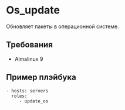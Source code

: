Os_update
=========

Обновляет пакеты в операционной системе.

Требования
------------

- Almalinux 9

Пример плэйбука
----------------

    - hosts: servers
      roles:
         - update_os
